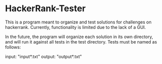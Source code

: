 # HackerRank-Tester
This is a program meant to organize and test solutions for challenges on hackerrank. Currently, functionality is limited due to the lack of a GUI.

In the future, the program will organize each solution in its own directory, and will run it against all tests in the test directory. Tests must be named as follows:

input: "input*.txt"
output: "output*.txt"
